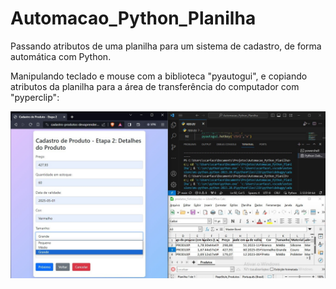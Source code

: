 # Automacao_Python_Planilha

Passando atributos de uma planilha para um sistema de cadastro, de forma automática com Python.

Manipulando teclado e mouse com a biblioteca "pyautogui", e copiando atributos da planilha para a área de transferência do computador com "pyperclip":

<p></p>
<img src="print-automacao-python.jpeg">

